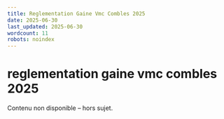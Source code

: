 ```yaml
---
title: Reglementation Gaine Vmc Combles 2025
date: 2025-06-30
last_updated: 2025-06-30
wordcount: 11
robots: noindex
---
```


# reglementation gaine vmc combles 2025

Contenu non disponible – hors sujet.
